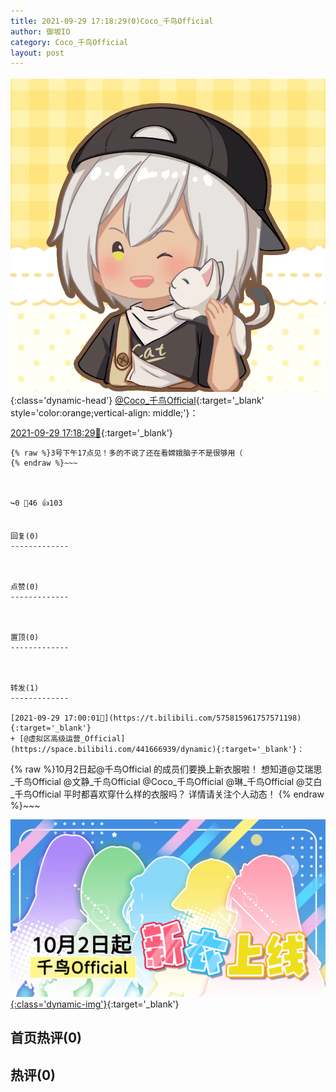 ```yaml
---
title: 2021-09-29 17:18:29(0)Coco_千鸟Official
author: 御坂IO
category: Coco_千鸟Official
layout: post
---
```


![img](/images/85e485bc0dbd0cde4d15f24d7cffe9704618ad10.jpg){:class='dynamic-head'}
[@Coco_千鸟Official](https://space.bilibili.com/1891728206/dynamic){:target='_blank' style='color:orange;vertical-align: middle;'}：

[2021-09-29 17:18:29🔗](https://t.bilibili.com/575820720582414692){:target='_blank'}

~~~
{% raw %}3号下午17点见！多的不说了还在看嫦娥脑子不是很够用（
{% endraw %}~~~



↪️0 💬46 👍103


回复(0)
-------------



点赞(0)
-------------



置顶(0)
-------------



转发(1)
-------------

[2021-09-29 17:00:01🔗](https://t.bilibili.com/575815961757571198){:target='_blank'}
+ [@虚拟区高级运营_Official](https://space.bilibili.com/441666939/dynamic){:target='_blank'}：
~~~
{% raw %}10月2日起@千鸟Official 的成员们要换上新衣服啦！
想知道@艾瑞思_千鸟Official @文静_千鸟Official @Coco_千鸟Official @琳_千鸟Official @艾白_千鸟Official 平时都喜欢穿什么样的衣服吗？
详情请关注个人动态！ 
{% endraw %}~~~


[![img](/images/761094d4abdeb76c17f6bb050e10b7b27f5ce55a.jpg){:class='dynamic-img'}](/images/761094d4abdeb76c17f6bb050e10b7b27f5ce55a.jpg){:target='_blank'}




首页热评(0)
-------------



热评(0)
-------------



